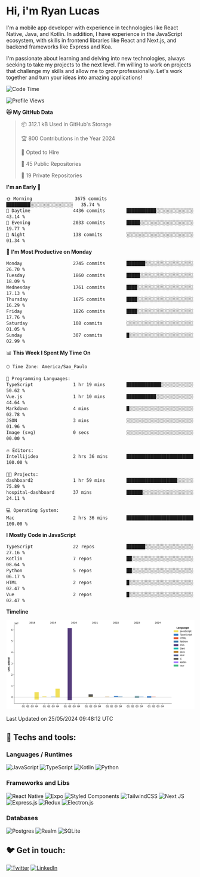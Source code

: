 # Hi, i'm Ryan Lucas

I'm a mobile app developer with experience in technologies like React Native, Java, and Kotlin.
In addition, I have experience in the JavaScript ecosystem, with skills in frontend libraries like React and Next.js, and backend frameworks like Express and Koa.

I'm passionate about learning and delving into new technologies, always seeking to take my projects to the next level. I'm willing to work on projects that challenge my skills and allow me to grow professionally. Let's work together and turn your ideas into amazing applications!


<!--START_SECTION:waka-->
![Code Time](http://img.shields.io/badge/Code%20Time-321%20hrs%2037%20mins-blue)

![Profile Views](http://img.shields.io/badge/Profile%20Views-21-blue)

**🐱 My GitHub Data** 

> 📦 312.1 kB Used in GitHub's Storage 
 > 
> 🏆 800 Contributions in the Year 2024
 > 
> 💼 Opted to Hire
 > 
> 📜 45 Public Repositories 
 > 
> 🔑 19 Private Repositories 
 > 
**I'm an Early 🐤** 

```text
🌞 Morning                3675 commits        █████████░░░░░░░░░░░░░░░░   35.74 % 
🌆 Daytime                4436 commits        ███████████░░░░░░░░░░░░░░   43.14 % 
🌃 Evening                2033 commits        █████░░░░░░░░░░░░░░░░░░░░   19.77 % 
🌙 Night                  138 commits         ░░░░░░░░░░░░░░░░░░░░░░░░░   01.34 % 
```
📅 **I'm Most Productive on Monday** 

```text
Monday                   2745 commits        ███████░░░░░░░░░░░░░░░░░░   26.70 % 
Tuesday                  1860 commits        █████░░░░░░░░░░░░░░░░░░░░   18.09 % 
Wednesday                1761 commits        ████░░░░░░░░░░░░░░░░░░░░░   17.13 % 
Thursday                 1675 commits        ████░░░░░░░░░░░░░░░░░░░░░   16.29 % 
Friday                   1826 commits        ████░░░░░░░░░░░░░░░░░░░░░   17.76 % 
Saturday                 108 commits         ░░░░░░░░░░░░░░░░░░░░░░░░░   01.05 % 
Sunday                   307 commits         █░░░░░░░░░░░░░░░░░░░░░░░░   02.99 % 
```


📊 **This Week I Spent My Time On** 

```text
🕑︎ Time Zone: America/Sao_Paulo

💬 Programming Languages: 
TypeScript               1 hr 19 mins        █████████████░░░░░░░░░░░░   50.62 % 
Vue.js                   1 hr 10 mins        ███████████░░░░░░░░░░░░░░   44.64 % 
Markdown                 4 mins              █░░░░░░░░░░░░░░░░░░░░░░░░   02.78 % 
JSON                     3 mins              ░░░░░░░░░░░░░░░░░░░░░░░░░   01.96 % 
Image (svg)              0 secs              ░░░░░░░░░░░░░░░░░░░░░░░░░   00.00 % 

🔥 Editors: 
Intellijidea             2 hrs 36 mins       █████████████████████████   100.00 % 

🐱‍💻 Projects: 
dashboard2               1 hr 59 mins        ███████████████████░░░░░░   75.89 % 
hospital-dashboard       37 mins             ██████░░░░░░░░░░░░░░░░░░░   24.11 % 

💻 Operating System: 
Mac                      2 hrs 36 mins       █████████████████████████   100.00 % 
```

**I Mostly Code in JavaScript** 

```text
TypeScript               22 repos            ███████░░░░░░░░░░░░░░░░░░   27.16 % 
Kotlin                   7 repos             ██░░░░░░░░░░░░░░░░░░░░░░░   08.64 % 
Python                   5 repos             ██░░░░░░░░░░░░░░░░░░░░░░░   06.17 % 
HTML                     2 repos             █░░░░░░░░░░░░░░░░░░░░░░░░   02.47 % 
Vue                      2 repos             █░░░░░░░░░░░░░░░░░░░░░░░░   02.47 % 
```



**Timeline**

![Lines of Code chart](https://raw.githubusercontent.com/RyanGst/RyanGst/main/assets/bar_graph.png)


 Last Updated on 25/05/2024 09:48:12 UTC
<!--END_SECTION:waka-->

## 🔧 Techs and tools: 

### Languages / Runtimes
![JavaScript](https://img.shields.io/badge/javascript-%23323330.svg?style=for-the-badge&logo=javascript&logoColor=%23F7DF1E)
![TypeScript](https://img.shields.io/badge/typescript-%23007ACC.svg?style=for-the-badge&logo=typescript&logoColor=white)
![Kotlin](https://img.shields.io/badge/kotlin-%230095D5.svg?style=for-the-badge&logo=kotlin&logoColor=white) ![Python](https://img.shields.io/badge/python-3670A0?style=for-the-badge&logo=python&logoColor=ffdd54)

### Frameworks and Libs
![React Native](https://img.shields.io/badge/react_native-%2320232a.svg?style=for-the-badge&logo=react&logoColor=%2361DAFB)
![Expo](https://img.shields.io/badge/expo-1C1E24?style=for-the-badge&logo=expo&logoColor=#D04A37)
![Styled Components](https://img.shields.io/badge/styled--components-DB7093?style=for-the-badge&logo=styled-components&logoColor=white)
![TailwindCSS](https://img.shields.io/badge/tailwindcss-%2338B2AC.svg?style=for-the-badge&logo=tailwind-css&logoColor=white)
![Next JS](https://img.shields.io/badge/Next-black?style=for-the-badge&logo=next.js&logoColor=white)
![Express.js](https://img.shields.io/badge/express.js-%23404d59.svg?style=for-the-badge&logo=express&logoColor=%2361DAFB)
![Redux](https://img.shields.io/badge/redux-%23593d88.svg?style=for-the-badge&logo=redux&logoColor=white)
![Electron.js](https://img.shields.io/badge/Electron-191970?style=for-the-badge&logo=Electron&logoColor=white)

### Databases
![Postgres](https://img.shields.io/badge/postgres-%23316192.svg?style=for-the-badge&logo=postgresql&logoColor=white)
![Realm](https://img.shields.io/badge/Realm-39477F?style=for-the-badge&logo=realm&logoColor=white)
![SQLite](https://img.shields.io/badge/sqlite-%2307405e.svg?style=for-the-badge&logo=sqlite&logoColor=white)

## 🐦 Get in touch:

[![Twitter](https://img.shields.io/badge/Twitter-%231DA1F2.svg?style=for-the-badge&logo=Twitter&logoColor=white)](https://twitter.com/ryangst_)
[![LinkedIn](https://img.shields.io/badge/linkedin-%230077B5.svg?style=for-the-badge&logo=linkedin&logoColor=white)](https://www.linkedin.com/in/ryan-lucas-machado/)
